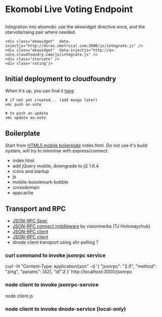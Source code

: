 # Ekomobi Live Voting Endpoint
##
Integration into ekomobi: use the ekowidget directive once, and the starvote/raing pair where needed.

    <div class="ekowidget"  data-injectjs="http://dirac.imetrical.com:3000/js/integrate.js" />
    <div class="ekowidget"  data-injectjs="http://ax-vote.cloudfoundry.com/js/integrate.js" />
    <div class="starvote" />
    <div class='rating'/>

## Initial deployment to cloudfoundry
When it's up, you can find it [here](http://ax-vote.cloudfoundry.com)

    # if not yet created... (add mongo later)
    vmc push ax-vote

    # to push an update
    vmc update ax-vote


## Boilerplate
Start from [HTML5 mobile boilerplate](https://github.com/h5bp/mobile-boilerplate) index.html.
Do not use it's build system, will try to minimise with express/connect.
  
* index.html
* add jQuery mobile, downgrade to jQ 1.6.4
* icons and startup
* js
* mobile-boookmark-bubble
* crossdomain
* appcache

## Transport and RPC

* [JSON-RPC Spec](http://jsonrpc.org/spec.html)
* [JSON-RPC connect middleware](https://github.com/visionmedia/connect-jsonrpc) by visionmedia (TJ Holowaychuk)
* [JSON-RPC client](https://github.com/andyfowler/node-jsonrpc-client)
* [JSON-RPC client](https://github.com/Philipp15b/node-jsonrpc2)
* dnode client transport using xhr-polling ?

### curl command to invoke jsonrpc service

  curl -H "Content-Type: application/json" -d '{ "jsonrpc": "2.0", "method": "zing", "params": [42], "id":2 }' http://localhost:3000/jsonrpc

### node client to invoke jsonrpc-service

  node client.js

### node client to invoke dnode-service (local-only)
  